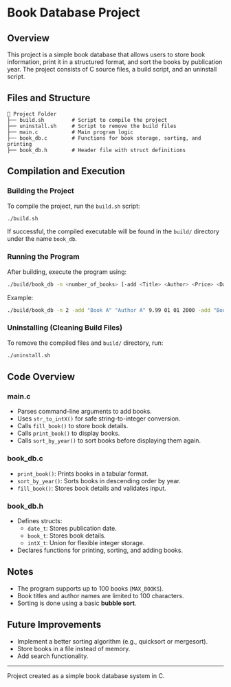 # Book Database Project

## Overview
This project is a simple book database that allows users to store book information, print it in a structured format, and sort the books by publication year. The project consists of C source files, a build script, and an uninstall script.

## Files and Structure

```
📂 Project Folder
├── build.sh         # Script to compile the project
├── uninstall.sh     # Script to remove the build files
├── main.c           # Main program logic
├── book_db.c        # Functions for book storage, sorting, and printing
├── book_db.h        # Header file with struct definitions
```

## Compilation and Execution

### Building the Project
To compile the project, run the `build.sh` script:

```sh
./build.sh
```

If successful, the compiled executable will be found in the `build/` directory under the name `book_db`.

### Running the Program
After building, execute the program using:

```sh
./build/book_db -n <number_of_books> [-add <Title> <Author> <Price> <Day> <Month> <Year>]...
```

Example:
```sh
./build/book_db -n 2 -add "Book A" "Author A" 9.99 01 01 2000 -add "Book B" "Author B" 19.99 15 06 2010
```

### Uninstalling (Cleaning Build Files)
To remove the compiled files and `build/` directory, run:

```sh
./uninstall.sh
```

## Code Overview

### main.c
- Parses command-line arguments to add books.
- Uses `str_to_intX()` for safe string-to-integer conversion.
- Calls `fill_book()` to store book details.
- Calls `print_book()` to display books.
- Calls `sort_by_year()` to sort books before displaying them again.

### book_db.c
- `print_book()`: Prints books in a tabular format.
- `sort_by_year()`: Sorts books in descending order by year.
- `fill_book()`: Stores book details and validates input.

### book_db.h
- Defines structs:
  - `date_t`: Stores publication date.
  - `book_t`: Stores book details.
  - `intX_t`: Union for flexible integer storage.
- Declares functions for printing, sorting, and adding books.

## Notes
- The program supports up to 100 books (`MAX_BOOKS`).
- Book titles and author names are limited to 100 characters.
- Sorting is done using a basic **bubble sort**.

## Future Improvements
- Implement a better sorting algorithm (e.g., quicksort or mergesort).
- Store books in a file instead of memory.
- Add search functionality.

---
Project created as a simple book database system in C.
